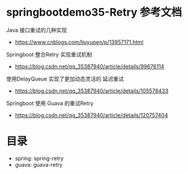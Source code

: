 # springbootdemo35-Retry 参考文档
Java 接口重试的几种实现
- https://www.cnblogs.com/liuyupen/p/13957171.html

Springboot 整合Retry 实现重试机制
- https://blog.csdn.net/qq_35387940/article/details/99676114

使用DelayQueue 实现了更加动态灵活的 延迟重试
- https://blog.csdn.net/qq_35387940/article/details/105578433

Springboot 使用 Guava 的重试Retry
- https://blog.csdn.net/qq_35387940/article/details/120757404

# 目录
- spring:  spring-retry
- guava:  guava-retry 